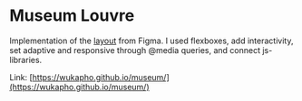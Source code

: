 # Museum Louvre

Implementation of the [layout](https://www.figma.com/file/xkP6mIaq7uG1Uru7CpasXq/Museum-04.09?node-id=0%3A1) from Figma. I used flexboxes, add interactivity, set adaptive and responsive through @media queries, and connect js-libraries.

Link: [https://wukapho.github.io/museum/](https://wukapho.github.io/museum/)
